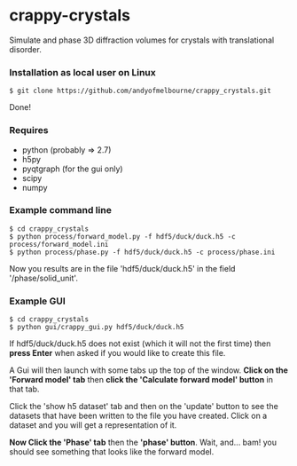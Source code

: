 # crappy-crystals
Simulate and phase 3D diffraction volumes for crystals with translational disorder.

### Installation as local user on Linux
```
$ git clone https://github.com/andyofmelbourne/crappy_crystals.git 
```
Done!

### Requires
- python (probably => 2.7)
- h5py 
- pyqtgraph (for the gui only)
- scipy
- numpy

### Example command line 
```
$ cd crappy_crystals
$ python process/forward_model.py -f hdf5/duck/duck.h5 -c process/forward_model.ini
$ python process/phase.py -f hdf5/duck/duck.h5 -c process/phase.ini
```
Now you results are in the file 'hdf5/duck/duck.h5' in the field '/phase/solid_unit'.

### Example GUI
```
$ cd crappy_crystals
$ python gui/crappy_gui.py hdf5/duck/duck.h5
```
If hdf5/duck/duck.h5 does not exist (which it will not the first time) then **press Enter** when asked if you would like to create this file.

A Gui will then launch with some tabs up the top of the window. **Click on the 'Forward model' tab** then **click the 'Calculate forward model' button** in that tab. 

Click the 'show h5 dataset' tab and then on the 'update' button to see the datasets that have been written to the file you have created. Click on a dataset and you will get a representation of it. 

**Now Click the 'Phase' tab** then the **'phase' button**. Wait, and... bam! you should see something that looks like the forward model.
